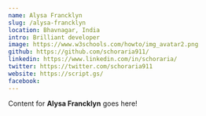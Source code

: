 ```yaml
---
name: Alysa Francklyn
slug: /alysa-francklyn
location: Bhavnagar, India
intro: Brilliant developer
image: https://www.w3schools.com/howto/img_avatar2.png
github: https://github.com/schoraria911/
linkedin: https://www.linkedin.com/in/schoraria/
twitter: https://twitter.com/schoraria911
website: https://script.gs/
facebook: 
---
```

Content for **Alysa Francklyn** goes here!